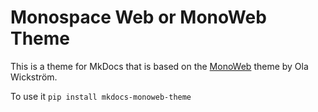 # Monospace Web or MonoWeb Theme

This is a theme for MkDocs that is based on the [MonoWeb](https://owickstrom.github.io/the-monospace-web/) theme by Ola Wickström.


To use it `pip install mkdocs-monoweb-theme`


